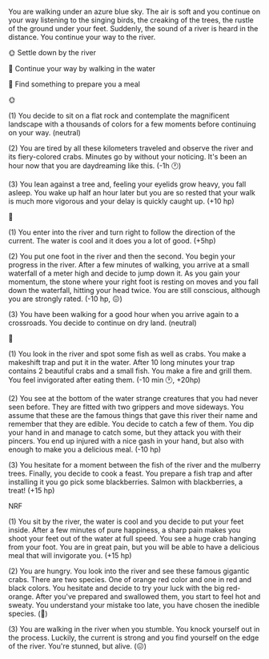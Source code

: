 You are walking under an azure blue sky. The air is soft and you continue on your way listening to the singing birds, the creaking of the trees, the rustle of the ground under your feet. Suddenly, the sound of a river is heard in the distance. You continue your way to the river.

🌞 Settle down by the river

🌊 Continue your way by walking in the water

🦀 Find something to prepare you a meal


🌞

(1) You decide to sit on a flat rock and contemplate the magnificent landscape with a thousands of colors for a few moments before continuing on your way.
(neutral)

(2) You are tired by all these kilometers traveled and observe the river and its fiery-colored crabs. Minutes go by without your noticing. It's been an hour now that you are daydreaming like this. (-1h 🕐)

(3) You lean against a tree and, feeling your eyelids grow heavy, you fall asleep. You wake up half an hour later but you are so rested that your walk is much more vigorous and your delay is quickly caught up.
(+10 hp)


🌊

(1) You enter into the river and turn right to follow the direction of the current. The water is cool and it does you a lot of good.
(+5hp)

(2) You put one foot in the river and then the second. You begin your progress in the river. After a few minutes of walking, you arrive at a small waterfall of a meter high and decide to jump down it. As you gain your momentum, the stone where your right foot is resting on moves and you fall down the waterfall, hitting your head twice. You are still conscious, although you are strongly rated. 
(-10 hp, 😖)

(3) You have been walking for a good hour when you arrive again to a crossroads. You decide to continue on dry land. 
(neutral)


🦀

(1) You look in the river and spot some fish as well as crabs. You make a makeshift trap and put it in the water. After 10 long minutes your trap contains 2 beautiful crabs and a small fish. You make a fire and grill them. You feel invigorated after eating them. 
(-10 min 🕐, +20hp)

(2) You see at the bottom of the water strange creatures that you had never seen before. They are fitted with two grippers and move sideways. You assume that these are the famous things that gave this river their name and remember that they are edible. You decide to catch a few of them. You dip your hand in and manage to catch some, but they attack you with their pincers. You end up injured with a nice gash in your hand, but also with enough to make you a delicious meal.
(-10 hp)

(3) You hesitate for a moment between the fish of the river and the mulberry trees. Finally, you decide to cook a feast. You prepare a fish trap and after installing it you go pick some blackberries. Salmon with blackberries, a treat!
(+15 hp)


NRF

(1) You sit by the river, the water is cool and you decide to put your feet inside. After a few minutes of pure happiness, a sharp pain makes you shoot your feet out of the water at full speed. You see a huge crab hanging from your foot. You are in great pain, but you will be able to have a delicious meal that will invigorate you. 
(+15 hp)

(2) You are hungry. You look into the river and see these famous gigantic crabs. There are two species. One of orange red color and one in red and black colors. You hesitate and decide to try your luck with the big red-orange. After you've prepared and swallowed them, you start to feel hot and sweaty. You understand your mistake too late, you have chosen the inedible species. 
(🤢)

(3) You are walking in the river when you stumble. You knock yourself out in the process. Luckily, the current is strong and you find yourself on the edge of the river. You're stunned, but alive. 
(😖)
